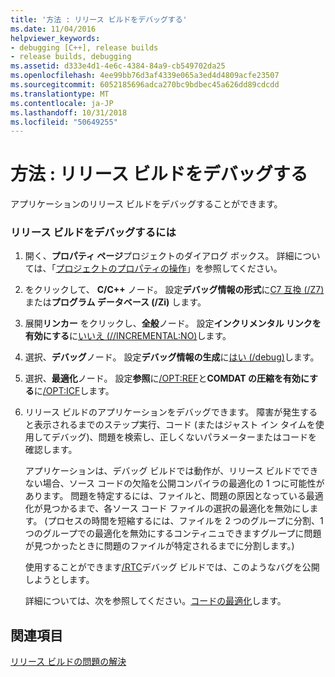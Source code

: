 ```yaml
---
title: '方法 : リリース ビルドをデバッグする'
ms.date: 11/04/2016
helpviewer_keywords:
- debugging [C++], release builds
- release builds, debugging
ms.assetid: d333e4d1-4e6c-4384-84a9-cb549702da25
ms.openlocfilehash: 4ee99bb76d3af4339e065a3ed4d4809acfe23507
ms.sourcegitcommit: 6052185696adca270bc9bdbec45a626dd89cdcdd
ms.translationtype: MT
ms.contentlocale: ja-JP
ms.lasthandoff: 10/31/2018
ms.locfileid: "50649255"
---
```

# <a name="how-to-debug-a-release-build"></a>方法 : リリース ビルドをデバッグする

アプリケーションのリリース ビルドをデバッグすることができます。

### <a name="to-debug-a-release-build"></a>リリース ビルドをデバッグするには

1. 開く、**プロパティ ページ**プロジェクトのダイアログ ボックス。 詳細については、「[プロジェクトのプロパティの操作](../../ide/working-with-project-properties.md)」を参照してください。

1. をクリックして、 **C/C++** ノード。 設定**デバッグ情報の形式**に[C7 互換 (/Z7)](../../build/reference/z7-zi-zi-debug-information-format.md)または**プログラム データベース (/Zi)** します。

1. 展開**リンカー**  をクリックし、**全般**ノード。 設定**インクリメンタル リンクを有効にする**に[いいえ (//INCREMENTAL:NO)](../../build/reference/incremental-link-incrementally.md)します。

1. 選択、**デバッグ**ノード。 設定**デバッグ情報の生成**に[はい (/debug)](../../build/reference/debug-generate-debug-info.md)します。

1. 選択、**最適化**ノード。 設定**参照**に[/OPT:REF](../../build/reference/opt-optimizations.md)と**COMDAT の圧縮を有効にする**に[/OPT:ICF](../../build/reference/opt-optimizations.md)します。

1. リリース ビルドのアプリケーションをデバッグできます。 障害が発生すると表示されるまでのステップ実行、コード (またはジャスト イン タイムを使用してデバッグ)、問題を検索し、正しくないパラメーターまたはコードを確認します。

   アプリケーションは、デバッグ ビルドでは動作が、リリース ビルドでできない場合、ソース コードの欠陥を公開コンパイラの最適化の 1 つに可能性があります。 問題を特定するには、ファイルと、問題の原因となっている最適化が見つかるまで、各ソース コード ファイルの選択の最適化を無効にします。 (プロセスの時間を短縮するには、ファイルを 2 つのグループに分割、1 つのグループでの最適化を無効にするコンティニュできますグループに問題が見つかったときに問題のファイルが特定されるまでに分割します。)

   使用することができます[/RTC](../../build/reference/rtc-run-time-error-checks.md)デバッグ ビルドでは、このようなバグを公開しようとします。

   詳細については、次を参照してください。[コードの最適化](../../build/reference/optimizing-your-code.md)します。

## <a name="see-also"></a>関連項目

[リリース ビルドの問題の解決](../../build/reference/fixing-release-build-problems.md)